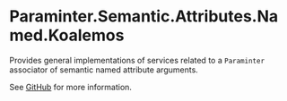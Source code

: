 # Paraminter.Semantic.Attributes.Named.Koalemos

Provides general implementations of services related to a `Paraminter` associator of semantic named attribute arguments.

See [GitHub](https://github.com/Paraminter/Paraminter.Semantic.Attributes.Named.Koalemos) for more information.